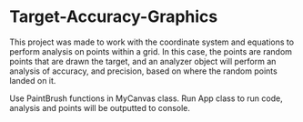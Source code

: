 # Target-Accuracy-Graphics
This project was made to work with the coordinate system and equations to perform analysis on points within a grid. In this case, the points are random points that are drawn the target, and an analyzer object will perform an analysis of accuracy, and precision, based on where the random points landed on it.

Use PaintBrush functions in MyCanvas class. Run App class to run code, analysis and points will be outputted to console. 
